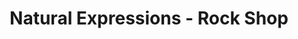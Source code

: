 ---
title: "Natural Expressions - Rock Shop"
url: /gilbert/natural-expressions-rock-shop/
shop: art
---